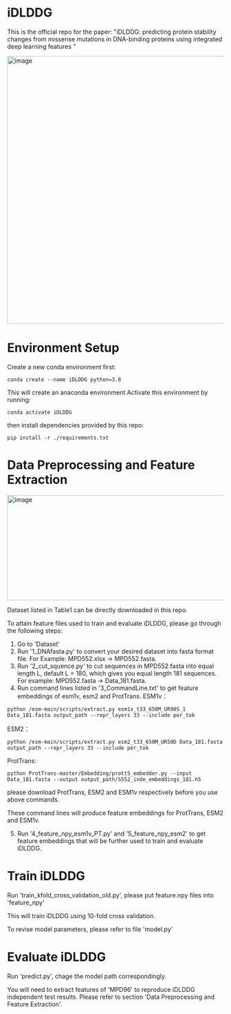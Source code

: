 # iDLDDG
This is the official repo for the paper: "iDLDDG: predicting protein stability changes from missense mutations in DNA-binding proteins using integrated deep learning features "

<img width="715" height="621" alt="image" src="https://github.com/user-attachments/assets/21d64f89-e1bc-453f-b9f9-91c8f307070f" />

# Environment Setup
Create a new conda environment first:

```
conda create --name iDLDDG python=3.8
```
This will create an anaconda environment
Activate this environment by running:

```
conda activate iDLDDG
```
then install dependencies provided by this repo:

```
pip install -r ./requirements.txt
```

# Data Preprocessing and Feature Extraction

<img width="871" height="244" alt="image" src="https://github.com/user-attachments/assets/4a9e7da6-e6e0-41b2-94ff-071e087de3bc" />

Dataset listed in Table1 can be directly downloaded in this repo.

To attain feature files used to train and evaluate iDLDDG, please go through the following steps:

1. Go to 'Dataset'
2. Run '1_DNAfasta.py' to convert your desired dataset into fasta format file. For Example: MPD552.xlsx -> MPD552.fasta.
3. Run '2_cut_squence.py' to cut sequences in MPD552.fasta into equal length L, default L = 180, which gives you equal length 181 sequences. For example: MPD552.fasta -> Data_181.fasta.
4. Run command lines listed in '3_CommandLine.txt' to get feature embeddings of esm1v, esm2 and ProtTrans.
ESM1v：
```
python /esm-main/scripts/extract.py esm1v_t33_650M_UR90S_1  Data_181.fasta output_path --repr_layers 33 --include per_tok
```

ESM2：
```
python /esm-main/scripts/extract.py esm2_t33_650M_UR50D Data_181.fasta output_path --repr_layers 33 --include per_tok
```

ProtTrans:
```
python ProtTrans-master/Embedding/prott5_embedder.py --input Data_181.fasta --output output_path/S552_inde_embeddings_181.h5
```
please download ProtTrans, ESM2 and ESM1v respectively before you use above commands.

These command lines will produce feature embeddings for ProtTrans, ESM2 and ESM1v.

5. Run '4_feature_npy_esm1v_PT.py' and '5_feature_npy_esm2' to get feature embeddings that will be further used to train and evaluate iDLDDG.

# Train iDLDDG

Run 'train_kfold_cross_validation_old.py', please put feature.npy files into 'feature_npy'

This will train iDLDDG using 10-fold cross validation.

To revise model parameters, please refer to file 'model.py'

# Evaluate iDLDDG

Run 'predict.py', chage the model path correspondingly.

You will need to extract features of 'MPD96' to reproduce iDLDDG independent test results. Please refer to section 'Data Preprocessing and Feature Extraction'.


